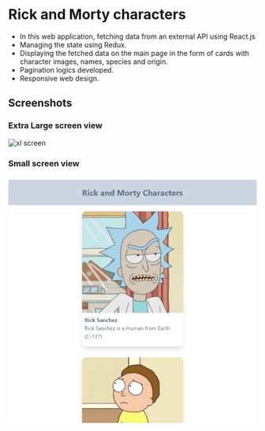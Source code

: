 # Rick and Morty characters

* In this web application, fetching data from an external API using React.js
* Managing the state using Redux.
* Displaying the fetched data on the main page in the form of cards with character images, names, species and origin.
* Pagination logics developed.
* Responsive web design.

## Screenshots

### Extra Large screen view

![xl screen](./docs/full.png)

### Small screen view

![sm screen](./docs/md.png)


